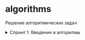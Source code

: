 # algorithms
Решение алгоритмических задач

<details>
  <summary>Спринт 1. Введение в алгоритмы</summary>
  
* <details>
    <summary>A. Значения функции</summary>

    [Ссылка на решение](sprint_1_introduction/A_func_values.py)
      
    | Ограничение времени | 0.4 секунды                      |
    |---------------------|----------------------------------|
    | Ограничение памяти  | 64Mb                             |
    | Ввод                | стандартный ввод или input.txt   | 
    | Вывод               | стандартный вывод или output.txt |

    Вася делает тест по математике: вычисляет значение функций в различных точках. Стоит отличная погода, и друзья зовут Васю гулять. Но мальчик решил сначала закончить тест и только после этого идти к друзьям. К сожалению, Вася пока не умеет программировать. Зато вы умеете. Помогите Васе написать код функции, вычисляющей y = ax2 + bx + c. Напишите программу, которая будет по коэффициентам a, b, c и числу x выводить значение функции в точке x.
    
    ###### Формат ввода
    
    На вход через пробел подаются целые числа a, x, b, c. В конце ввода находится перенос строки.
    
    ###### Формат вывода
    
    Выведите одно число — значение функции в точке x.

    ###### Пример 1
    Ввод `-8 -5 -2 7`   
    Вывод `-183`
    ###### Пример 2
    Ввод `8 2 9 -10`   
    Вывод `40`

  </details>
  
</details>
